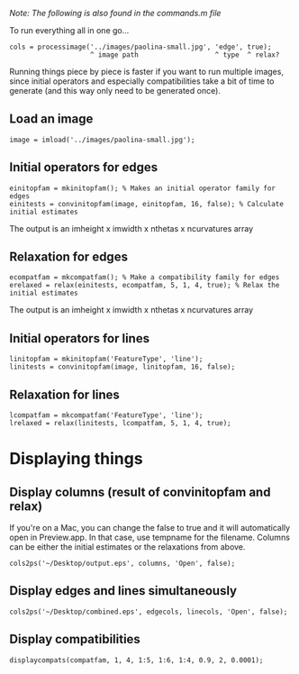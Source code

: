 *Note: The following is also found in the commands.m file*

To run everything all in one go...

    cols = processimage('../images/paolina-small.jpg', 'edge', true);
                        ^ image path                   ^ type  ^ relax?

Running things piece by piece is faster if you want to run multiple images, since initial operators and especially compatibilities take a bit of time to generate (and this way only need to be generated once).

Load an image
-------------

    image = imload('../images/paolina-small.jpg');

Initial operators for edges
---------------------------

    einitopfam = mkinitopfam(); % Makes an initial operator family for edges
    einitests = convinitopfam(image, einitopfam, 16, false); % Calculate initial estimates

The output is an imheight x imwidth x nthetas x ncurvatures array

Relaxation for edges
--------------------

    ecompatfam = mkcompatfam(); % Make a compatibility family for edges
    erelaxed = relax(einitests, ecompatfam, 5, 1, 4, true); % Relax the initial estimates

The output is an imheight x imwidth x nthetas x ncurvatures array

Initial operators for lines
---------------------------

    linitopfam = mkinitopfam('FeatureType', 'line');
    linitests = convinitopfam(image, linitopfam, 16, false);

Relaxation for lines
--------------------

    lcompatfam = mkcompatfam('FeatureType', 'line');
    lrelaxed = relax(linitests, lcompatfam, 5, 1, 4, true);

Displaying things
=================

Display columns (result of convinitopfam and relax)
---------------------------------------------------

If you're on a Mac, you can change the false to true and it will automatically open in Preview.app.  In that case, use tempname for the filename.  Columns can be either the initial estimates or the relaxations from above.

    cols2ps('~/Desktop/output.eps', columns, 'Open', false);

Display edges and lines simultaneously
--------------------------------------

    cols2ps('~/Desktop/combined.eps', edgecols, linecols, 'Open', false);

Display compatibilities
-----------------------

    displaycompats(compatfam, 1, 4, 1:5, 1:6, 1:4, 0.9, 2, 0.0001);